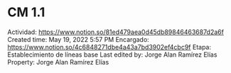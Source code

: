 # CM 1.1

Actividad: https://www.notion.so/81ed479aea0d45db89846463687d2a6f
Created time: May 19, 2022 5:57 PM
Encargado: https://www.notion.so/4c6848271dbe4a43a7bd3902ef4cbc9f
Etapa: Establecimiento de líneas base
Last edited by: Jorge Alan Ramírez Elías
Property: Jorge Alan Ramírez Elías